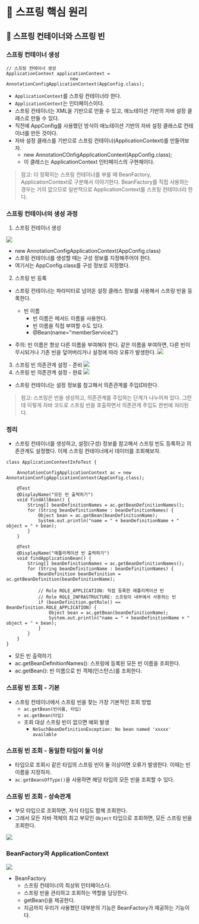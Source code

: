 # :book: 스프링 핵심 원리

## :pushpin: 스프링 컨테이너와 스프링 빈

### 스프링 컨테이너 생성

```
// 스프링 컨테이너 생성
ApplicationContext applicationContext =
                        new AnnotationConfigApplicationContext(AppConfig.class);
```

- `ApplicationContext`를 스프링 컨테이너라 한다.
- `ApplicationContext`는 인터페이스이다.
- 스프링 컨테이너는 XML을 기반으로 만들 수 있고, 애노테이션 기반의 자바 설정 클래스로 만들 수 있다.
- 직전에 AppConfig를 사용했던 방식이 애노테이션 기반의 자바 설정 클래스로 컨테이너를 만든 것이다.
- 자바 설정 클래스를 기반으로 스프링 컨테이너(ApplicationContext)를 만들어보자.
    - new AnnotationCOnfigApplicationContext(AppConfig.class);
    - 이 클래스는 ApplicationContext 인터페이스의 구현체이다.
    
> 참고: 더 정확히는 스프링 컨테이너를 부를 때 BeanFactory, ApplicationContext로 구분해서 
> 이야기한다. BeanFactory를 직접 사용하는 경우는 거의 없으므로 일반적으로 ApplicationContext를
> 스프링 컨테이너라 한다.


### 스프링 컨테이너의 생성 과정

1. 스프링 컨테이너 생성

![](./image/스프링컨테이너1.png)

- new AnnotationConfigApplicationContext(AppConfig.class)
- 스프링 컨테이너를 생성할 때는 구성 정보를 지정해주어야 한다.
- 여기서는 AppConfig.class를 구성 정보로 지정했다.

2. 스프링 빈 등록
- 스프링 컨테이너는 파라미터로 넘어온 설정 클래스 정보를 사용해서 스프링 빈을 등록한다.
  - 빈 이름
    - 빈 이름은 메서드 이름을 사용한다.
    - 빈 이름을 직접 부여할 수도 있다.
    - @Bean(name="memberService2")
  
- 주의: 빈 이름은 항상 다른 이름을 부여해야 한다. 같은 이름을 부여하면, 다른 빈이 무시되거나 기존 빈을 덮어버리거나 설정에 따라 오류가 발생한다.
![](./image/스프링컨테이너2.png)
  
  
3. 스프링 빈 의존관계 설정 - 준비
   ![](./image/스프링컨테이너3.png)
4. 스프링 빈 의존관계 설정 - 완료
![](./image/스프링컨테이너4.png)
   
- 스프링 컨테이너는 설정 정보를 참고해서 의존관계를 주입(DI)한다.

> 참고: 스프링은 빈을 생성하고, 의존관계를 주입하는 단계가 나누어져 있다. 그런데 이렇게 자바 코드로 스프링 빈을
> 호출하면서 의존관계 주입도 한번에 처리된다.


### 정리
- 스프링 컨테이너를 생성하고, 설정(구성) 정보를 참고해서 스프링 빈도 등록하고 의존관계도 설정했다.
이제 스프링 컨테이너에서 데이터를 조회해보자.
  
````
class ApplicationContextInfoTest {

    AnnotationConfigApplicationContext ac = new AnnotationConfigApplicationContext(AppConfig.class);

    @Test
    @DisplayName("모든 빈 출력하기")
    void findAllBean() {
        String[] beanDefinitionNames = ac.getBeanDefinitionNames();
        for (String beanDefinitionName : beanDefinitionNames) {
            Object bean = ac.getBean(beanDefinitionName);
            System.out.println("name = " + beanDefinitionName + " object = " + bean);
        }
    }

    @Test
    @DisplayName("애플리케이션 빈 출력하기")
    void findApplicationBean() {
        String[] beanDefinitionNames = ac.getBeanDefinitionNames();
        for (String beanDefinitionName : beanDefinitionNames) {
            BeanDefinition beanDefinition = ac.getBeanDefinition(beanDefinitionName);

            // Role ROLE_APPLICATION: 직접 등록한 애플리케이션 빈
            // Role ROLE_INFRASTRUCTURE: 스프링이 내부에서 사용하는 빈
            if (beanDefinition.getRole() == BeanDefinition.ROLE_APPLICATION) {
                Object bean = ac.getBean(beanDefinitionName);
                System.out.println("name = " + beanDefinitionName + " object = " + bean);
            }
        }
    }
}
````

- 모든 빈 출력하기
- ac.getBeanDefinitionNames(): 스프링에 등록된 모든 빈 이름을 조회한다.
- ac.getBean(): 빈 이름으로 빈 객체(인스턴스)를 조회한다.


### 스프링 빈 조회 - 기본
- 스프링 컨테이너에서 스프링 빈을 찾는 가장 기본적인 조회 방법
  - `ac.getBean(빈이름, 타입)`
  - `ac.getBean(타입)`
  - 조회 대상 스프링 빈이 없으면 예외 발생
    - `NoSuchBeanDefinitionException: No bean named 'xxxxx' available`


### 스프링 빈 조회 - 동일한 타입이 둘 이상
- 타입으로 조회시 같은 타입의 스프링 빈이 둘 이상이면 오류가 발생한다. 이때는 빈 이름을 지정하자.
- `ac.getBeansOfType()`을 사용하면 해당 타입의 모든 빈을 조회할 수 있다.


### 스프링 빈 조회 - 상속관계
- 부모 타입으로 조회하면, 자식 타입도 함께 조회한다.
- 그래서 모든 자바 객체의 최고 부모인 `Object` 타입으로 조회하면, 모든 스프링 빈을 조회한다.

![](./image/스프링빈상속.png)


### BeanFactory와 ApplicationContext

![](./image/빈팩토리.png)

- BeanFactory
  - 스프링 컨테이너의 최상위 인터페이스다.
  - 스프링 빈을 관리하고 조회하는 역할을 담당한다.
  - getBean()을 제공한다.
  - 지금까지 우리가 사용했던 대부분의 기능은 BeanFactory가 제공하는 기능이다.